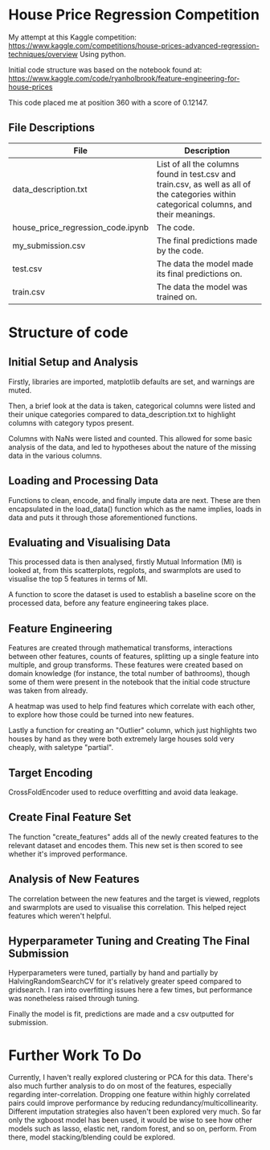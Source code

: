 # House Price Regression Competition
My attempt at this Kaggle competition: https://www.kaggle.com/competitions/house-prices-advanced-regression-techniques/overview
Using python.

Initial code structure was based on the notebook found at: https://www.kaggle.com/code/ryanholbrook/feature-engineering-for-house-prices


This code placed me at position 360 with a score of 0.12147.

## File Descriptions
| File | Description |
| --- | --- |
| data_description.txt | List of all the columns found in test.csv and train.csv, as well as all of the categories within categorical columns, and their meanings. |
| house_price_regression_code.ipynb | The code. |
| my_submission.csv | The final predictions made by the code. |
| test.csv | The data the model made its final predictions on. |
| train.csv| The data the model was trained on. |


# Structure of code
## Initial Setup and Analysis
Firstly, libraries are imported, matplotlib defaults are set, and warnings are muted.

Then, a brief look at the data is taken, categorical columns were listed and their unique categories compared to data_description.txt to highlight columns with category typos present.

Columns with NaNs were listed and counted. This allowed for some basic analysis of the data, and led to hypotheses about the nature of the missing data in the various columns.


## Loading and Processing Data
Functions to clean, encode, and finally impute data are next. These are then encapsulated in the load_data() function which as the name implies, loads in data and puts it through those aforementioned functions.


## Evaluating and Visualising Data
This processed data is then analysed, firstly Mutual Information (MI) is looked at, from this scatterplots, regplots, and swarmplots are used to visualise the top 5 features in terms of MI.

A function to score the dataset is used to establish a baseline score on the processed data, before any feature engineering takes place.


## Feature Engineering
Features are created through mathematical transforms, interactions between other features, counts of features, splitting up a single feature into multiple, and group transforms.
These features were created based on domain knowledge (for instance, the total number of bathrooms), though some of them were present in the notebook that the initial code structure was taken from already.

A heatmap was used to help find features which correlate with each other, to explore how those could be turned into new features.

Lastly a function for creating an "Outlier" column, which just highlights two houses by hand as they were both extremely large houses sold very cheaply, with saletype "partial".


## Target Encoding
CrossFoldEncoder used to reduce overfitting and avoid data leakage.


## Create Final Feature Set
The function "create_features" adds all of the newly created features to the relevant dataset and encodes them.
This new set is then scored to see whether it's improved performance.

## Analysis of New Features
The correlation between the new features and the target is viewed, regplots and swarmplots are used to visualise this correlation.
This helped reject features which weren't helpful.

## Hyperparameter Tuning and Creating The Final Submission
Hyperparameters were tuned, partially by hand and partially by HalvingRandomSearchCV for it's relatively greater speed compared to gridsearch.
I ran into overfitting issues here a few times, but performance was nonetheless raised through tuning.

Finally the model is fit, predictions are made and a csv outputted for submission.

# Further Work To Do
Currently, I haven't really explored clustering or PCA for this data. There's also much further analysis to do on most of the features, especially regarding inter-correlation.
Dropping one feature within highly correlated pairs could improve performance by reducing redundancy/multicollinearity.  Different imputation strategies also haven't been explored very much.
So far only the xgboost model has been used, it would be wise to see how other models such as lasso, elastic net, random forest, and so on, perform. From there, model stacking/blending could be explored.